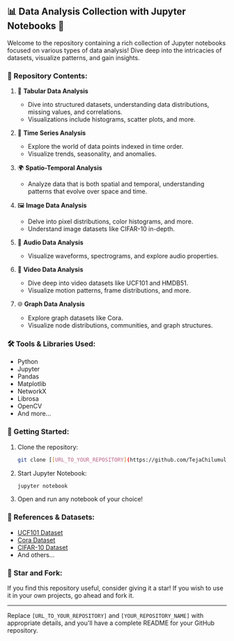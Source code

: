 
## 📊 Data Analysis Collection with Jupyter Notebooks 📓

Welcome to the repository containing a rich collection of Jupyter notebooks focused on various types of data analysis! Dive deep into the intricacies of datasets, visualize patterns, and gain insights.

### 📂 Repository Contents:

1. 📑 **Tabular Data Analysis**
    - Dive into structured datasets, understanding data distributions, missing values, and correlations.
    - Visualizations include histograms, scatter plots, and more.
    
2. 🌊 **Time Series Analysis**
    - Explore the world of data points indexed in time order.
    - Visualize trends, seasonality, and anomalies.
    
3. 🌍 **Spatio-Temporal Analysis**
    - Analyze data that is both spatial and temporal, understanding patterns that evolve over space and time.
    
4. 🖼️ **Image Data Analysis**
    - Delve into pixel distributions, color histograms, and more.
    - Understand image datasets like CIFAR-10 in-depth.
    
5. 🎵 **Audio Data Analysis**
    - Visualize waveforms, spectrograms, and explore audio properties.
    
6. 🎥 **Video Data Analysis**
    - Dive deep into video datasets like UCF101 and HMDB51.
    - Visualize motion patterns, frame distributions, and more.
    
7. 🌐 **Graph Data Analysis**
    - Explore graph datasets like Cora.
    - Visualize node distributions, communities, and graph structures.

### 🛠️ Tools & Libraries Used:

- Python
- Jupyter
- Pandas
- Matplotlib
- NetworkX
- Librosa
- OpenCV
- And more...

### 🚀 Getting Started:

1. Clone the repository: 
    ```bash
    git clone [[URL_TO_YOUR_REPOSITORY](https://github.com/TejaChilumula/255-Data-Mining-EDA-of-Different-data-types)]
    ```
2. Start Jupyter Notebook:
    ```bash
    jupyter notebook
    ```
3. Open and run any notebook of your choice!

### 🔗 References & Datasets:

- [UCF101 Dataset](https://www.crcv.ucf.edu/data/UCF101.php)
- [Cora Dataset](http://linqs.soe.ucsc.edu/data)
- [CIFAR-10 Dataset](https://www.cs.toronto.edu/~kriz/cifar.html)
- And others...


### 🌟 Star and Fork:

If you find this repository useful, consider giving it a star! If you wish to use it in your own projects, go ahead and fork it.

---

Replace `[URL_TO_YOUR_REPOSITORY]` and `[YOUR_REPOSITORY_NAME]` with appropriate details, and you'll have a complete README for your GitHub repository.
